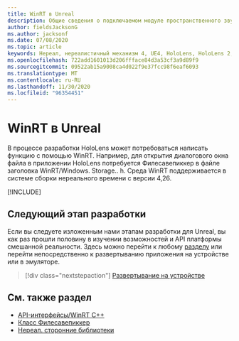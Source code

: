 ```yaml
---
title: WinRT в Unreal
description: Общие сведения о подключаемом модуле пространственного звука для Unreal Engine.
author: fieldsJacksonG
ms.author: jacksonf
ms.date: 07/08/2020
ms.topic: article
keywords: Нереал, нереалистичный механизм 4, UE4, HoloLens, HoloLens 2, потоковая передача, удаленное взаимодействие, Смешанная реальность, разработка, начало работы, функции, новый проект, эмулятор, документация, руководства, функции, голограммы, Разработка игр, гарнитура смешанной реальности, гарнитура Windows Mixed Reality, гарнитура виртуальной реальности, WinRT, DLL
ms.openlocfilehash: 722add1601013d206ffface84d3a53cf3a9d89f9
ms.sourcegitcommit: 09522ab15a9008ca4d022f9e37fcc98f6eaf6093
ms.translationtype: MT
ms.contentlocale: ru-RU
ms.lasthandoff: 11/30/2020
ms.locfileid: "96354451"
---
```

# <a name="winrt-in-unreal"></a>WinRT в Unreal

В процессе разработки HoloLens может потребоваться написать функцию с помощью WinRT. Например, для открытия диалогового окна файла в приложении HoloLens потребуется Филесавепиккер в файле заголовка WinRT/Windows. Storage.. h. Среда WinRT поддерживается в системе сборки нереального времени с версии 4,26.

[!INCLUDE[](includes/tabs-winRT.md)]

## <a name="next-development-checkpoint"></a>Следующий этап разработки

Если вы следуете изложенным нами этапам разработки для Unreal, вы как раз прошли половину в изучении возможностей и API платформы смешанной реальности. Здесь можно перейти к любому [разделу](unreal-development-overview.md#3-platform-capabilities-and-apis) или перейти непосредственно к развертыванию приложения на устройстве или в эмуляторе.

> [!div class="nextstepaction"]
> [Развертывание на устройстве](unreal-deploying.md)

## <a name="see-also"></a>См. также раздел
* [API-интерфейсы/WinRT C++](https://docs.microsoft.com/windows/uwp/cpp-and-winrt-apis/)
* [Класс Филесавепиккер](https://docs.microsoft.com/uwp/api/Windows.Storage.Pickers.FileSavePicker) 
* [Нереал. сторонние библиотеки](https://docs.unrealengine.com/Programming/BuildTools/UnrealBuildTool/ThirdPartyLibraries/index.html) 
